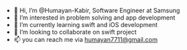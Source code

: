 - 👋 Hi, I’m @Humayan-Kabir, Software Engineer at Samsung
- 👀 I’m interested in problem solving and app development
- 🌱 I’m currently learning swift and iOS development
- 💞️ I’m looking to collaborate on swift project
- 📫 you can reach me via humayan7711@gmail.com

<!---
Humayan-Kabir/Humayan-Kabir is a ✨ special ✨ repository because its `README.md` (this file) appears on your GitHub profile.
You can click the Preview link to take a look at your changes.
--->
